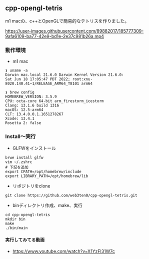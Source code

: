 ## cpp-opengl-tetris

m1 macの、c++とOpenGLで簡易的なテトリスを作りました。

https://user-images.githubusercontent.com/89882017/185777309-9afa6109-ba77-42e9-bd1e-2e37c981b26a.mp4

### 動作環境
- m1 mac

```
❯ uname -a
Darwin mac.local 21.6.0 Darwin Kernel Version 21.6.0:
Sat Jun 18 17:05:47 PDT 2022; root:xnu-8020.140.41~1/RELEASE_ARM64_T8101 arm64

❯ brew config
HOMEBREW_VERSION: 3.5.9
CPU: octa-core 64-bit arm_firestorm_icestorm
Clang: 13.1.6 build 1316
macOS: 12.5-arm64
CLT: 13.4.0.0.1.1651278267
Xcode: 13.4.1
Rosetta 2: false
```

### Install〜実行

- GLFWをインストール

```
brwe install glfw
vim ~/.zshrc
# 下記を追加
export CPATH=/opt/homebrew/include
export LIBRARY_PATH=/opt/homebrew/lib
```

- リポジトリをclone

```
git clone https://github.com/web3ten0/cpp-opengl-tetris.git
```

- binディレクトリ作成、make、実行

```
cd cpp-opengl-tetris
mkdir bin
make
./bin/main
```

#### 実行してみてる動画
- https://www.youtube.com/watch?v=X1YzFl31W7c

